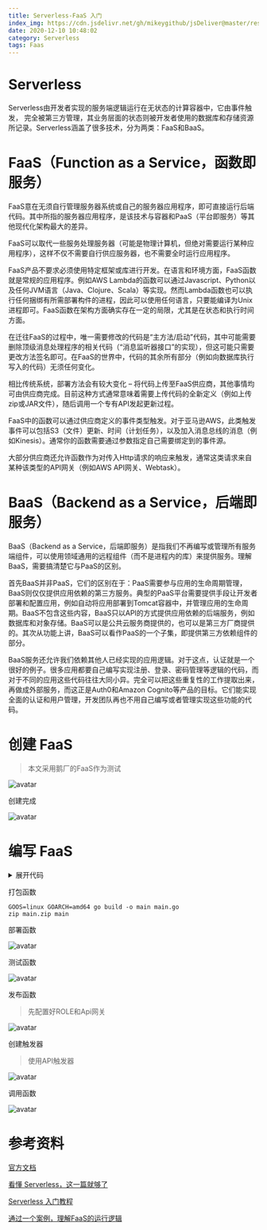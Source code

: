 ```yaml
---
title: Serverless-FaaS 入门
index_img: https://cdn.jsdelivr.net/gh/mikeygithub/jsDeliver@master/resource/img/servlerless-faas-logo.png
date: 2020-12-10 10:48:02
category: Serverless
tags: Faas
---
```


# Serverless

Serverless由开发者实现的服务端逻辑运行在无状态的计算容器中，它由事件触发， 完全被第三方管理，其业务层面的状态则被开发者使用的数据库和存储资源所记录。Serverless涵盖了很多技术，分为两类：FaaS和BaaS。

# FaaS（Function as a Service，函数即服务）

FaaS意在无须自行管理服务器系统或自己的服务器应用程序，即可直接运行后端代码。其中所指的服务器应用程序，是该技术与容器和PaaS（平台即服务）等其他现代化架构最大的差异。

FaaS可以取代一些服务处理服务器（可能是物理计算机，但绝对需要运行某种应用程序），这样不仅不需要自行供应服务器，也不需要全时运行应用程序。

FaaS产品不要求必须使用特定框架或库进行开发。在语言和环境方面，FaaS函数就是常规的应用程序。例如AWS Lambda的函数可以通过Javascript、Python以及任何JVM语言（Java、Clojure、Scala）等实现。然而Lambda函数也可以执行任何捆绑有所需部署构件的进程，因此可以使用任何语言，只要能编译为Unix进程即可。FaaS函数在架构方面确实存在一定的局限，尤其是在状态和执行时间方面。

在迁往FaaS的过程中，唯一需要修改的代码是“主方法/启动”代码，其中可能需要删除顶级消息处理程序的相关代码（“消息监听器接口”的实现），但这可能只需要更改方法签名即可。在FaaS的世界中，代码的其余所有部分（例如向数据库执行写入的代码）无须任何变化。

相比传统系统，部署方法会有较大变化 – 将代码上传至FaaS供应商，其他事情均可由供应商完成。目前这种方式通常意味着需要上传代码的全新定义（例如上传zip或JAR文件），随后调用一个专有API发起更新过程。

FaaS中的函数可以通过供应商定义的事件类型触发。对于亚马逊AWS，此类触发事件可以包括S3（文件）更新、时间（计划任务），以及加入消息总线的消息（例如Kinesis）。通常你的函数需要通过参数指定自己需要绑定到的事件源。

大部分供应商还允许函数作为对传入Http请求的响应来触发，通常这类请求来自某种该类型的API网关（例如AWS API网关、Webtask）。

# BaaS（Backend as a Service，后端即服务）

BaaS（Backend as a Service，后端即服务）是指我们不再编写或管理所有服务端组件，可以使用领域通用的远程组件（而不是进程内的库）来提供服务。理解BaaS，需要搞清楚它与PaaS的区别。

首先BaaS并非PaaS，它们的区别在于：PaaS需要参与应用的生命周期管理，BaaS则仅仅提供应用依赖的第三方服务。典型的PaaS平台需要提供手段让开发者部署和配置应用，例如自动将应用部署到Tomcat容器中，并管理应用的生命周期。BaaS不包含这些内容，BaaS只以API的方式提供应用依赖的后端服务，例如数据库和对象存储。BaaS可以是公共云服务商提供的，也可以是第三方厂商提供的。其次从功能上讲，BaaS可以看作PaaS的一个子集，即提供第三方依赖组件的部分。

BaaS服务还允许我们依赖其他人已经实现的应用逻辑。对于这点，认证就是一个很好的例子。很多应用都要自己编写实现注册、登录、密码管理等逻辑的代码，而对于不同的应用这些代码往往大同小异。完全可以把这些重复性的工作提取出来，再做成外部服务，而这正是Auth0和Amazon Cognito等产品的目标。它们能实现全面的认证和用户管理，开发团队再也不用自己编写或者管理实现这些功能的代码。

# 创建 FaaS

>本文采用鹅厂的FaaS作为测试

![avatar](https://cdn.jsdelivr.net/gh/mikeygithub/jsDeliver@master/resource/img/serverless-create.png)

创建完成

![avatar](https://cdn.jsdelivr.net/gh/mikeygithub/jsDeliver@master/resource/img/serverless-finish-create.png)


# 编写 FaaS
<details>
  <summary><span>展开代码</span></summary>
  <br>

```go
package main

import (
    "context"
    "fmt"
    "github.com/tencentyun/scf-go-lib/cloudfunction"
)

type DefineEvent struct {
    // test event define
    Key1 string `json:"key1"`
    Key2 string `json:"key2"`
}

func hello(ctx context.Context, event DefineEvent) (string, error) {
    fmt.Println("key1:", event.Key1)
    fmt.Println("key2:", event.Key2)
    return fmt.Sprintf("Hello %s!", event.Key1), nil
}

func main() {
    // Make the handler available for Remote Procedure Call by Cloud Function
    cloudfunction.Start(hello)
}
```
</details>

打包函数

```shell
GOOS=linux GOARCH=amd64 go build -o main main.go
zip main.zip main
```

部署函数

![avatar](https://cdn.jsdelivr.net/gh/mikeygithub/jsDeliver@master/resource/img/serverless-deploy.png)


测试函数

![avatar](https://cdn.jsdelivr.net/gh/mikeygithub/jsDeliver@master/resource/img/serverless-test.png)

发布函数

>先配置好ROLE和Api网关

![avatar](https://cdn.jsdelivr.net/gh/mikeygithub/jsDeliver@master/resource/img/serverless-role.png)

创建触发器

>使用API触发器

![avatar](https://cdn.jsdelivr.net/gh/mikeygithub/jsDeliver@master/resource/img/serverless-role.png)

调用函数

![avatar](https://cdn.jsdelivr.net/gh/mikeygithub/jsDeliver@master/resource/img/serverless-test.png)



# 参考资料

[官方文档](https://cloud.tencent.com/document/product/583/9199)

[看懂 Serverless，这一篇就够了](https://blog.csdn.net/cc18868876837/article/details/90672971)

[Serverless 入门教程](https://www.jianshu.com/p/e7eb45a10f96)

[通过一个案例，理解FaaS的运行逻辑](https://blog.csdn.net/li1669852599/article/details/108795172)